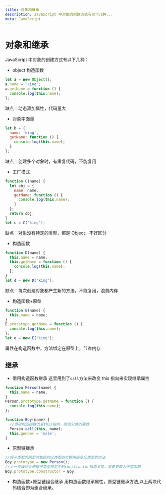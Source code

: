 ```yaml
---
title: 对象和继承
description: JavaScript 中对象的创建方式有以下几种...
meta: JavaScript
---
```


# 对象和继承

JavaScript 中对象的创建方式有以下几种：

- object 构造函数

```js
let a = new Object();
a.name = 'king';
a.getName = function () {
  console.log(this.name);
};
```

缺点：动态添加属性，代码量大

- 对象字面量

```js
let b = {
  name: 'king',
  getName: function () {
    console.log(this.name);
  }
};
```

缺点：创建多个对象时，有重复代码，不能复用

- 工厂模式

```js
function C(name) {
  let obj = {
    name: name,
    getName: function () {
      console.log(this.name);
    }
  };
  return obj;
}
let c = C('king');
```

缺点：对象没有特定的类型，都是 Object，不好区分

- 构造函数

```js
function D(name) {
  this.name = name;
  this.getName = function () {
    console.log(this.name);
  };
}
let d = new D('king');
```

缺点：每次创建对象都产生新的方法，不能复用，浪费内存

- 构造函数+原型

```js
function E(name) {
  this.name = name;
}
E.prototype.getName = function () {
  console.log(this.name);
};
let e = new E('king');
```

属性在构造函数中，方法绑定在原型上，节省内存

## 继承

- 借用构造函数继承
  这里用到了`call`方法来改变 this 指向来实现继承属性

```js
function Person(name) {
  this.name = name;
}
Person.prototype.getName = function () {
  console.log(this.name);
};

function Boy(name) {
  //借用构造函数改变this指向，继承父类的属性
  Person.call(this, name);
  this.gender = 'male';
}
```

- 原型链继承

```js
//将子类型的原型对象指向父类型的实例来继承父类型的方法
Boy.prototype = new Person();
//上一步操作会使得子类型原型中的constructor指向父类，需要更改为子类函数
Boy.prototype.constructor = Boy;
```

- 构造函数+原型链组合继承
  用构造函数继承属性，原型链继承方法,以上两块代码结合即为组合继承。
